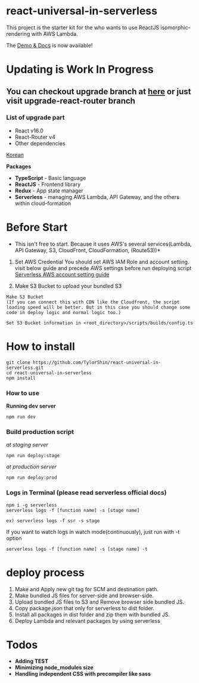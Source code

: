 # react-universal-in-serverless

This project is the starter kit for the who wants to use ReactJS isomorphic-rendering with AWS Lambda.

The [Demo & Docs](https://d3ujodob71n39b.cloudfront.net) is now available!

# Updating is Work In Progress
## You can checkout upgrade branch at [here](https://github.com/TylorShin/react-universal-in-serverless/tree/upgrade-react-router) or just visit upgrade-react-router branch

### List of upgrade part
- React v16.0
- React-Router v4
- Other dependencies

[Korean](https://github.com/TylorShin/react-universal-in-serverless/blob/master/README.ko.md)

 **Packages**
- **TypeScript** - Basic language
- **ReactJS** - Frontend library
- **Redux** - App state manager
- **Serverless** - managing AWS Lambda, API Gateway, and the others within cloud-formation


# Before Start
* This isn't free to start. Because it uses AWS's several services(Lambda, API Gateway, S3, CloudFront, CloudFormation, (Route53))*

1. Set AWS Credential
You should set AWS IAM Role and account setting.
visit below guide and precede AWS settings before run deploying script
[Serverless AWS account setting guide](https://serverless.com/framework/docs/providers/aws/guide/credentials/)

2. Make S3 Bucket to upload your bundled S3
```
Make S3 Bucket
(If you can connect this with CDN like the Cloudfront, the script loading speed will be better. But in this case you should change some code in deploy logic and normal logic too.)
```

```Set S3 Bucket information in <root_directory>/scripts/builds/config.ts```


# How to install
```
git clone https://github.com/TylorShin/react-universal-in-serverless.git
cd react-universal-in-serverless
npm install
```

### How to use
**Running dev server**
```
npm run dev
```

### Build production script

*at staging server*
```
npm run deploy:stage
```

*at production server*
```
npm run deploy:prod
```

### Logs in Terminal (please read serverless official docs)
```
npm i -g serverless
serverless logs -f [function name] -s [stage name]
```

```
ex) serverless logs -f ssr -s stage
```

If you want to watch logs in watch mode(continuously),
just run with -t option

```
serverless logs -f [function name] -s [stage name] -t
```

# deploy process
1. Make and Apply new git tag for SCM and destination path.
2. Make bundled JS files for server-side and browser-side.
3. Upload bundled JS files to S3 and Remove browser side bundled JS.
4. Copy package.json that only for serverless to dist folder.
5. Install all packages in dist folder and zip them with bundled JS.
6. Deploy Lambda and relevant packages by using serverless


# Todos
- **Adding TEST**
- **Minimizing node_modules size**
- **Handling independent CSS with precompiler like sass**
